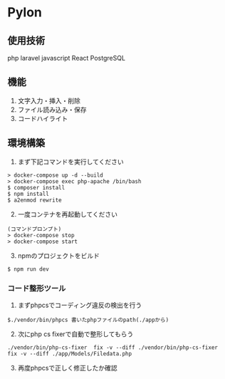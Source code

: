 # Pylon

## 使用技術
php
laravel
javascript
React
PostgreSQL 

## 機能
1. 文字入力・挿入・削除 
2. ファイル読み込み・保存
3. コードハイライト

## 環境構築

1. まず下記コマンドを実行してください
```
> docker-compose up -d --build
> docker-compose exec php-apache /bin/bash
$ composer install
$ npm install
$ a2enmod rewrite
```
2. 一度コンテナを再起動してください

```
(コマンドプロンプト)
> docker-compose stop
> docker-compose start
```
3. npmのプロジェクトをビルド
```
$ npm run dev
```

### コード整形ツール

1. まずphpcsでコーディング違反の検出を行う
```
$./vendor/bin/phpcs 書いたphpファイルのpath(./appから)
```

2. 次にphp cs fixerで自動で整形してもらう
```
./vendor/bin/php-cs-fixer  fix -v --diff ./vendor/bin/php-cs-fixer  fix -v --diff ./app/Models/Filedata.php
```

3. 再度phpcsで正しく修正したか確認